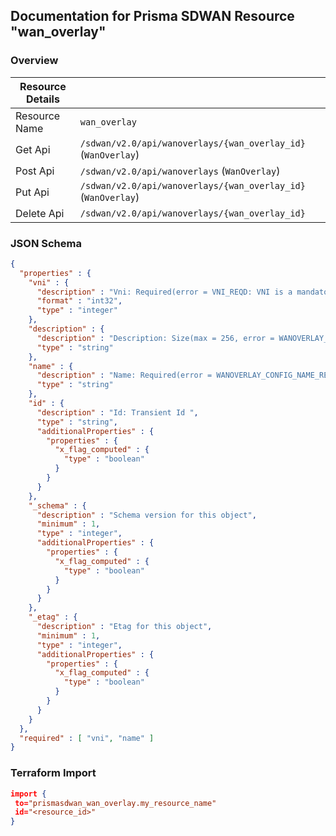 ## Documentation for Prisma SDWAN Resource "wan_overlay"

### Overview

| Resource Details | |
| ------------- | ------------- |
| Resource Name | `wan_overlay` |
| Get Api  | `/sdwan/v2.0/api/wanoverlays/{wan_overlay_id}` (`WanOverlay`) |
| Post Api  | `/sdwan/v2.0/api/wanoverlays` (`WanOverlay`) |
| Put Api  | `/sdwan/v2.0/api/wanoverlays/{wan_overlay_id}` (`WanOverlay`) |
| Delete Api  | `/sdwan/v2.0/api/wanoverlays/{wan_overlay_id}` |


### JSON Schema

```json
{
  "properties" : {
    "vni" : {
      "description" : "Vni: Required(error = VNI_REQD: VNI is a mandatory property.) Range(max = 64511L, error = INVALID_VNI_VALUE: VNI is invalid. It should be between 0 to 64511., min = 0L) ",
      "format" : "int32",
      "type" : "integer"
    },
    "description" : {
      "description" : "Description: Size(max = 256, error = WANOVERLAY_CONFIG_DESCRIPTION_INVALID: Wan overlay config description invalid., min = 0) ",
      "type" : "string"
    },
    "name" : {
      "description" : "Name: Required(error = WANOVERLAY_CONFIG_NAME_REQD: WAN Overlay name required.) Size(max = 128, error = NAME_EXCEEDS_LIMIT: Name of the resource exceeds limit., min = 0) ",
      "type" : "string"
    },
    "id" : {
      "description" : "Id: Transient Id ",
      "type" : "string",
      "additionalProperties" : {
        "properties" : {
          "x_flag_computed" : {
            "type" : "boolean"
          }
        }
      }
    },
    "_schema" : {
      "description" : "Schema version for this object",
      "minimum" : 1,
      "type" : "integer",
      "additionalProperties" : {
        "properties" : {
          "x_flag_computed" : {
            "type" : "boolean"
          }
        }
      }
    },
    "_etag" : {
      "description" : "Etag for this object",
      "minimum" : 1,
      "type" : "integer",
      "additionalProperties" : {
        "properties" : {
          "x_flag_computed" : {
            "type" : "boolean"
          }
        }
      }
    }
  },
  "required" : [ "vni", "name" ]
}
```

### Terraform Import
```json
import {
 to="prismasdwan_wan_overlay.my_resource_name"
 id="<resource_id>"
}
```

